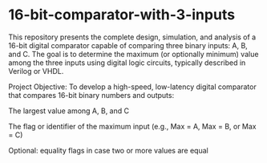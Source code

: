 # 16-bit-comparator-with-3-inputs
This repository presents the complete design, simulation, and analysis of a 16-bit digital comparator capable of comparing three binary inputs: A, B, and C. The goal is to determine the maximum (or optionally minimum) value among the three inputs using digital logic circuits, typically described in Verilog or VHDL.

Project Objective:
To develop a high-speed, low-latency digital comparator that compares 16-bit binary numbers and outputs:

The largest value among A, B, and C

The flag or identifier of the maximum input (e.g., Max = A, Max = B, or Max = C)

Optional: equality flags in case two or more values are equal

